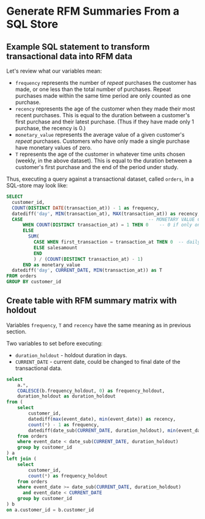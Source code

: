 # Generate RFM Summaries From a SQL Store

## Example SQL statement to transform transactional data into RFM data

Let's review what our variables mean:

- `frequency` represents the number of *repeat* purchases the customer has made, or one less than the total number of purchases. Repeat purchases made within the same time period are only counted as one purchase.
- `recency` represents the age of the customer when they made their most recent purchases. This is equal to the duration between a customer's first purchase and their latest purchase. (Thus if they have made only 1 purchase, the recency is 0.)
- `monetary_value` represents the average value of a given customer's *repeat* purchases. Customers who have only made a single purchase have monetary values of zero.
- `T` represents the age of the customer in whatever time units chosen (weekly, in the above dataset). This is equal to the duration between a customer's first purchase and the end of the period under study.

Thus, executing a query against a transactional dataset, called `orders`, in a SQL-store may look like:

```sql
SELECT
  customer_id,
  COUNT(DISTINCT DATE(transaction_at)) - 1 as frequency,
  datediff('day', MIN(transaction_at), MAX(transaction_at)) as recency,
  CASE                                              -- MONETARY VALUE CALCULATION
      WHEN COUNT(DISTINCT transaction_at) = 1 THEN 0    -- 0 if only one order
      ELSE
        SUM(
          CASE WHEN first_transaction = transaction_at THEN 0  -- daily average of all but first order
          ELSE salesamount
          END
          ) / (COUNT(DISTINCT transaction_at) - 1)
      END as monetary_value  
  datediff('day', CURRENT_DATE, MIN(transaction_at)) as T
FROM orders
GROUP BY customer_id
```

## Create table with RFM summary matrix with holdout

Variables `frequency`, `T` and `recency` have the same meaning as in previous section.

Two variables to set before executing:

- `duration_holdout` - holdout duration in days.
- `CURRENT_DATE` - current date, could be changed to final date of the transactional data.

```sql
select
    a.*,
    COALESCE(b.frequency_holdout, 0) as frequency_holdout,
    duration_holdout as duration_holdout
from (
    select
        customer_id,
        datediff(max(event_date), min(event_date)) as recency,
        count(*) - 1 as frequency,
        datediff(date_sub(CURRENT_DATE, duration_holdout), min(event_date)) as T
    from orders
    where event_date < date_sub(CURRENT_DATE, duration_holdout)
    group by customer_id
) a
left join (
    select
        customer_id,
        count(*) as frequency_holdout
    from orders
    where event_date >= date_sub(CURRENT_DATE, duration_holdout)
      and event_date < CURRENT_DATE
    group by customer_id
) b
on a.customer_id = b.customer_id
```
